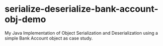 # serialize-deserialize-bank-account-obj-demo
My Java Implementation of Object Serialization and Deserialization using a simple Bank Account object as case study.
